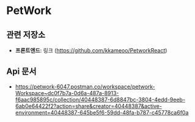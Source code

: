# PetWork

## 

## 관련 저장소
- **프론트엔드**: 링크 (https://github.com/kkameoo/PetworkReact)

## Api 문서
- https://petwork-6047.postman.co/workspace/petwork-Workspace~dc0f7b7a-0d6a-487a-8913-f6aac985895c/collection/40448387-6d8847bc-3804-4edd-9eeb-6ab0e64422f2?action=share&creator=40448387&active-environment=40448387-645be5f6-59dd-48fa-b787-c45778ca6f0a
